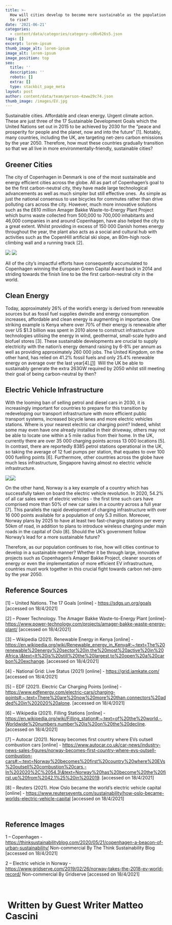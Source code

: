 ```yaml
---
title: >-
  How will cities develop to become more sustainable as the population continues
  to rise?
date: '2021-06-21'
categories:
  - content/data/categories/category-cd6v626s5.json
tags: []
excerpt: lorem-ipsum
thumb_image_alt: lorem-ipsum
image_alt: lorem-ipsum
image_position: top
seo:
  title: ''
  description: ''
  robots: []
  extra: []
  type: stackbit_page_meta
layout: post
author: content/data/team/person-4zww29c74.json
thumb_image: /images/EV.jpg
---
```

Sustainable cities. Affordable and clean energy. Urgent climate action. These are just three of the 17 Sustainable Development Goals which the United Nations set out in 2015 to be achieved by 2030 for the “peace and prosperity for people and the planet, now and into the future” \[1]. Notably, many countries, including the UK, are targeting net-zero carbon emissions by the year 2050. Therefore, how must these countries gradually transition so that we all live in more environmentally-friendly, sustainable
cities?

## Greener Cities

The city of Copenhagen in Denmark is one of the most sustainable and energy efficient cities across the globe. All as part of
Copenhagen’s goal to be the first carbon-neutral city, they have made large technological advancements as well as much simpler but still effective ones.  As simple as just the national consensus to use bicycles for commutes rather than drive polluting cars across the city. However, much more innovative solutions such as the £610 million Amager Bakke Waste-to-Energy Plant Project which burns waste collected from 500,000 to 700,000 inhabitants and 46,000 companies in and around Copenhagen, have also helped the city to a great extent. Whilst providing in excess of 150 000 Danish homes energy throughout the year, the plant also acts as a social and cultural hub with activities such as the CopenHill artificial ski slope, an 80m-high rock-climbing wall and a running track \[2].

![](/\_static/app-assets/images/Copenhagen.jpg) ![](file:///C:/Users/Alex/AppData/Local/Temp/msohtmlclip1/01/clip_image002.jpg)

All of the city’s impactful efforts have consequently accumulated to Copenhagen winning the European Green Capital Award back in 2014 and striding towards the finish line to be the first carbon-neutral city in the world. 



## Clean Energy

Today, approximately 26% of the world’s energy is derived from renewable sources but as fossil fuel supplies dwindle and energy consumption increases, affordable and clean energy is augmenting in importance. One striking example is Kenya where over 70% of their energy is renewable after over US $1.3 billion was spent in 2010 alone to construct infrastructure technologies utilising the energy in wind, geothermal, small-scale hydro and biofuel stores \[3]. These sustainable developments are crucial to
supply electricity with the nation’s energy demand raising by 6-8% per annum as well as providing approximately 260 000 jobs. The United Kingdom, on the other hand, has relied on 41.2% fossil fuels and only 25.4% renewable energy on average over
the last year\[4].[\[1\]](#\_msocom\_1)  Will the UK be able to sustainably generate the extra 263GW required by 2050 whilst still meeting their goal of being carbon-neutral by then?  



## Electric Vehicle Infrastructure

With the looming ban of selling petrol and diesel cars in 2030, it is increasingly important for countries to prepare for this transition by redeveloping our transport infrastructure with more efficient public transport systems, increased bicycle lanes and more electric vehicles stations. Where is your nearest electric car charging point? Indeed, whilst some may even have one already installed in their driveway, others may not be able to locate one within a 5 mile radius from their home. In the UK, currently there are over 35 000 charging points across 13 000 locations \[5]. In contrast, there are reportedly 8385 petrol stations operational in the UK, so taking the average of 12 fuel pumps per station, that equates to over 100 000 fuelling points \[6]. Furthermore, other countries across the globe have much less infrastructure, Singapore having almost no electric vehicle
infrastructure.

![](/\_static/app-assets/images/EV.jpg)![](file:///C:/Users/Alex/AppData/Local/Temp/msohtmlclip1/01/clip_image004.jpg)

On the other hand, Norway is a key example of a country which has successfully taken on board the electric vehicle revolution.
In 2020, 54.2% of all car sales were of electric vehicles - the first time such cars have comprised more than 50% of new car sales in a country across a full year \[7]. This parallels the rapid development of charging infrastructure with over 16 000 points available for a population of only 5.3 million. Moreover, Norway plans by 2025 to have at least two fast-charging stations per every 50km of road, in addition to plans to introduce wireless charging under main roads in the capital of Oslo \[8]. Should the
UK’s government follow Norway’s lead for a more sustainable future? 

Therefore, as our population continues to rise, how will cities continue to develop in a sustainable manner? Whether it be through large, innovative projects such as Copenhagen’s Amager Bakke Project, cleaner sources of energy or even the implementation of more efficient EV infrastructure, countries must work together in this crucial fight towards carbon net-zero by the year 2050. 






## Reference Sources

\[1] – United Nations. The 17 Goals \[online] - https://sdgs.un.org/goals
\[accessed on 18/4/2021]

\[2] – Power Technology. The Amager Bakke Waste-to-Energy Plant
\[online]- https://www.power-technology.com/projects/amager-bakke-waste-energy-plant/
\[accessed on 18/4/2021]

\[3] – Wikipedia (2021). Renewable Energy in Kenya \[online] - https://en.wikipedia.org/wiki/Renewable_energy_in_Kenya#:~:text=The%20renewable%20energy%20sector%20in,the%20most%20active%20in%20Africa.\&text=It%20is%20still%20the%20largest,to%20open%20a%20carbon%20exchange.
\[accessed on 18/4/2021]

\[4] - National Grid: Live Status (2021) \[online] - <https://grid.iamkate.com/>
\[accessed on 18/4/2021]

\[5] – EDF (2021). Electric Car Charging Points \[online] - https://www.edfenergy.com/electric-cars/charging-points#:~:text=There%20are%20now%20more%20than,connectors%20added%20in%202020%20alone.
\[accessed on 18/4/2021] 

\[6] – Wikipedia (2021). Filling Stations \[online] - https://en.wikipedia.org/wiki/Filling_station#:~:text=of%20the%20world.-,Worldwide%20numbers,number%20is%20on%20the%20decline.
\[accessed on 18/4/2021]

\[7] – Autocar (2021). Norway becomes first country where EVs
outsell combustion cars \[online] - https://www.autocar.co.uk/car-news/industry-news-sales-figures/norway-becomes-first-country-where-evs-outsell-combustion-cars#:~:text=Norway%20becomes%20first%20country%20where%20EVs%20outsell%20combustion%20cars,-In%202020%2C%2054.3\&text=Norway%20has%20become%20the%20first,up%20from%2042.1%25%20in%202019.
\[accessed on 18/4/2021]

\[8] – Reuters (2021). How Oslo became the world’s electric vehicle
capital \[online] - https://www.reutersevents.com/sustainability/how-oslo-became-worlds-electric-vehicle-capital
\[accessed on 18/4/2021]

 

## Reference Images

1 – Copenhagen - https://thinksustainabilityblog.com/2020/05/21/copenhagen-a-beacon-of-urban-sustainability/
Non-commercial By The Think Sustainability Blog \[accessed on 18/4/2021]

2 – Electric vehicle in Norway - https://www.gridserve.com/2019/02/26/norway-takes-the-2018-ev-world-record/
Non-commercial By Gridserve \[accessed on 18/4/2021]

 

#  Written by Guest Writer Matteo Cascini
